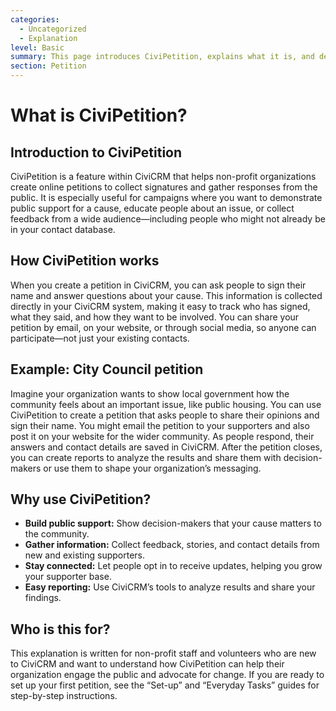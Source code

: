 ```yaml
---
categories:
  - Uncategorized
  - Explanation  
level: Basic  
summary: This page introduces CiviPetition, explains what it is, and describes how non-profit organizations can use it to gather support and information from the public.  
section: Petition  
---
```


# What is CiviPetition?

## Introduction to CiviPetition

CiviPetition is a feature within CiviCRM that helps non-profit organizations create online petitions to collect signatures and gather responses from the public. It is especially useful for campaigns where you want to demonstrate public support for a cause, educate people about an issue, or collect feedback from a wide audience—including people who might not already be in your contact database.

## How CiviPetition works

When you create a petition in CiviCRM, you can ask people to sign their name and answer questions about your cause. This information is collected directly in your CiviCRM system, making it easy to track who has signed, what they said, and how they want to be involved. You can share your petition by email, on your website, or through social media, so anyone can participate—not just your existing contacts.

## Example: City Council petition

Imagine your organization wants to show local government how the community feels about an important issue, like public housing. You can use CiviPetition to create a petition that asks people to share their opinions and sign their name. You might email the petition to your supporters and also post it on your website for the wider community. As people respond, their answers and contact details are saved in CiviCRM. After the petition closes, you can create reports to analyze the results and share them with decision-makers or use them to shape your organization’s messaging.

## Why use CiviPetition?

- **Build public support:** Show decision-makers that your cause matters to the community.
- **Gather information:** Collect feedback, stories, and contact details from new and existing supporters.
- **Stay connected:** Let people opt in to receive updates, helping you grow your supporter base.
- **Easy reporting:** Use CiviCRM’s tools to analyze results and share your findings.

## Who is this for?

This explanation is written for non-profit staff and volunteers who are new to CiviCRM and want to understand how CiviPetition can help their organization engage the public and advocate for change. If you are ready to set up your first petition, see the “Set-up” and “Everyday Tasks” guides for step-by-step instructions.
